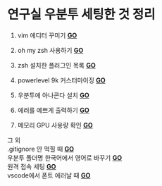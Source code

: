 # 연구실 우분투 세팅한 것 정리

1. vim 에디터 꾸미기 [**GO**](https://github.com/MinJeongwon/settings_ubuntu/vimrc%20settings.md)

2. oh my zsh 사용하기 [**GO**](https://github.com/MinJeongwon/settings_ubuntu/install%20oh%20my%20zsh.md)

3. zsh 설치한 플러그인 목록 [**GO**](https://github.com/MinJeongwon/settings_ubuntu/zsh%20plugins.md)
   
4. powerlevel 9k 커스터마이징 [**GO**](https://github.com/MinJeongwon/settings_ubuntu/custoizing%20powerlevel10k%20theme.md)
   
5. 우분투에 아나콘다 설치 [**GO**](https://github.com/MinJeongwon/settings_ubuntu/install%20anaconda.md)

6. 에러를 예쁘게 출력하기 [**GO**](https://github.com/MinJeongwon/settings_ubuntu/install%20pretty_errors.md)

7. 메모리 GPU 사용량 확인 [**GO**](https://github.com/MinJeongwon/settings_ubuntu/install%20hop%20glances.md)   
   

그 외     
.gitignore 안 먹힐 때 [**GO**](https://github.com/MinJeongwon/settings_ubuntu/applying%20gitignore.md)    
우분투 폴더명 한국어에서 영어로 바꾸기 [**GO**](https://github.com/MinJeongwon/settings_ubuntu/kor%20folder%20names%20into%20eng.md)     
원격 접속 세팅 [**GO**](https://github.com/MinJeongwon/settings_ubuntu/ssh%20settings.md)    
vscode에서 폰트 에러날 때 [**GO**](https://github.com/MinJeongwon/settings_ubuntu/vscode%20font%20error.md)    